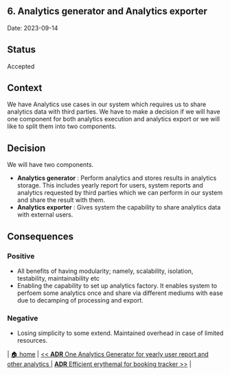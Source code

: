 ## 6. Analytics generator and Analytics exporter

Date: 2023-09-14

## Status

Accepted

## Context

We have Analytics use cases in our system which requires us to share analytics data with third parties. We have to make a decision if we will have one component for both analytics execution and analytics export or we will like to split them into two components. 

## Decision

We will have two components.
- **Analytics generator** : Perform analytics and stores results in analytics storage. This includes yearly report for users, system reports and analytics requested by third parties which we can perform in our system and share the result with them. 
- **Analytics exporter** : Gives system the capability to share analytics data with external users.

## Consequences

### Positive

- All benefits of having modularity; namely, scalability, isolation, testability, maintainability etc
- Enabling the capability to set up analytics factory. It enables system to perfoem some analytics once and share via different mediums with ease due to decamping of processing and export.

### Negative
- Losing simplicity to some extend. Maintained overhead in case of limited resources.

| [🏠 home](../../README.md#adr) | [<< **ADR** One Analytics Generator for yearly user report and other analytics ](./0005-data-reporter-and-analytics-generator.md) | [**ADR** Efficient erythemal for booking tracker >>](./0007-efficient-oriented-algorithm-for-booking-tracker.md) |